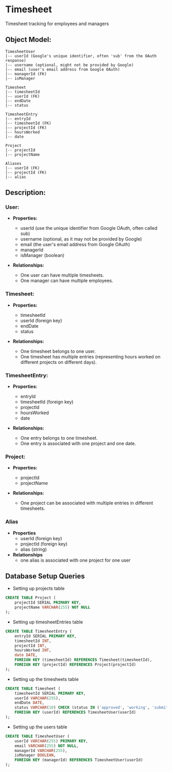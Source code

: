 # Timesheet
Timesheet tracking for employees and managers


## Object Model:

```text
TimesheetUser 
|-- userId (Google's unique identifier, often 'sub' from the OAuth response)
|-- username (optional, might not be provided by Google)
|-- email (user's email address from Google OAuth)
|-- managerId (FK)
|-- isManager

Timesheet
|-- timesheetId
|-- userId (FK)
|-- endDate
|-- status

TimesheetEntry
|-- entryId
|-- timesheetId (FK)
|-- projectId (FK)
|-- hoursWorked
|-- date

Project
|-- projectId
|-- projectName
 
Aliases
|-- userId (FK)
|-- projectId (FK)
|-- alias
```

## Description:

### User:
- **Properties:** 
    - userId (use the unique identifier from Google OAuth, often called sub)
    - username (optional, as it may not be provided by Google)
    - email (the user's email address from Google OAuth)
    - managerId
    - isManager (boolean)

- **Relationships:**
    - One user can have multiple timesheets.
    - One manager can have multiple employees.

### Timesheet:
- **Properties:** 
    - timesheetId
    - userId (foreign key)
    - endDate
    - status

- **Relationships:**
    - One timesheet belongs to one user.
    - One timesheet has multiple entries (representing hours worked on different projects on different days).

### TimesheetEntry:

- **Properties:**
    - entryId
    - timesheetId (foreign key)
    - projectId
    - hoursWorked
    - date

- **Relationships:**
    - One entry belongs to one timesheet.
    - One entry is associated with one project and one date.  

### Project:
- **Properties:**
    - projectId
    - projectName

- **Relationships:**
    - One project can be associated with multiple entries in different timesheets.  
    
### Alias
- **Properties**
    - userId (foreign key)
    - projectId (foreign key)
    - alias (string) 
- **Relationships**
    - one alias is associated with one project for one user

 ## Database Setup Queries
- Setting up projects table
```SQL
CREATE TABLE Project (
    projectId SERIAL PRIMARY KEY,
    projectName VARCHAR(255) NOT NULL
);
```
- Setting up timesheetEntries table
```SQL
CREATE TABLE TimesheetEntry (
    entryId SERIAL PRIMARY KEY,
    timesheetId INT,
    projectId INT,
    hoursWorked INT,
    date DATE,
    FOREIGN KEY (timesheetId) REFERENCES Timesheet(timesheetId),
    FOREIGN KEY (projectId) REFERENCES Project(projectId)
);
```
- Setting up the timesheets table
```SQL
CREATE TABLE Timesheet (
    timesheetId SERIAL PRIMARY KEY,
    userId VARCHAR(255),
    endDate DATE,
    status VARCHAR(10) CHECK (status IN ('approved', 'working', 'submitted')),
    FOREIGN KEY (userId) REFERENCES TimesheetUser(userId)
);
```
- Setting up the users table
```SQL
CREATE TABLE TimesheetUser (
    userId VARCHAR(255) PRIMARY KEY,
    email VARCHAR(255) NOT NULL,
    managerId VARCHAR(255),
    isManager BOOLEAN,
    FOREIGN KEY (managerId) REFERENCES TimesheetUser(userId)
);
```
